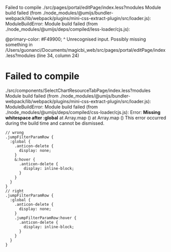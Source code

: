 Failed to compile
./src/pages/portal/editPage/index.less?modules
Module build failed (from ./node_modules/@umijs/bundler-webpack/lib/webpack/plugins/mini-css-extract-plugin/src/loader.js):
ModuleBuildError: Module build failed (from ./node_modules/@umijs/deps/compiled/less-loader/cjs.js):

@primary-color: #F49900;
^
Unrecognised input. Possibly missing something
in /Users/guonanci/Documents/magicbi_web/src/pages/portal/editPage/index.less?modules (line 34, column 24)

# Failed to compile

./src/components/SelectChartResourceTabPage/index.less?modules
Module build failed (from ./node_modules/@umijs/bundler-webpack/lib/webpack/plugins/mini-css-extract-plugin/src/loader.js):
ModuleBuildError: Module build failed (from ./node_modules/@umijs/deps/compiled/css-loader/cjs.js):
Error: **Missing whitespace after :global**
at Array.map (<anonymous>)
at Array.map (<anonymous>)
This error occurred during the build time and cannot be dismissed.

```less
// wrong
.jumpFilterParamRow {
  :global {
    .anticon-delete {
      display: none;
    }
    &:hover {
      .anticon-delete {
        display: inline-block;
      }
    }
  }
}
// right
.jumpFilterParamRow {
  :global {
    .anticon-delete {
      display: none;
    }
    .jumpFilterParamRow:hover {
      .anticon-delete {
        display: inline-block;
      }
    }
  }
}
```
